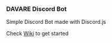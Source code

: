 ### DAVARE Discord Bot
Simple Discord Bot made with Discord.js

Check [Wiki](https://github.com/marcelheim/davare/wiki) to get started
